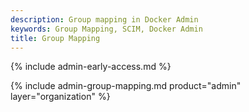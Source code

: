 ```yaml
---
description: Group mapping in Docker Admin
keywords: Group Mapping, SCIM, Docker Admin
title: Group Mapping
---
```


{% include admin-early-access.md %}

{% include admin-group-mapping.md product="admin" layer="organization" %}
